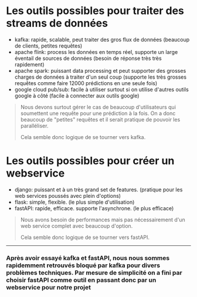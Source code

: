 # Les outils possibles pour traiter des streams de données
- kafka: rapide, scalable, peut traiter des gros flux de données (beaucoup de clients, petites requêtes)
- apache flink: process les données en temps réel, supporte un large éventail de sources de données (besoin de réponse très très rapidement)
- apache spark: puissant data processing et peut supporter des grosses charges de données à traiter d'un seul coup (supporte les très grosses requêtes comme faire 12000 prédictions en une seule fois)
- google cloud pub/sub: facile à utiliser surtout si on utilise d'autres outils google à côté (facile à connecter aux outils google)

> Nous devons surtout gérer le cas de beaucoup d'utilisateurs qui soumettent une requête pour une prédiction à la fois. On a donc beaucoup de "petites" requêtes et il serait pratique de pouvoir les paralléliser.
> 
> Cela semble donc logique de se tourner vers kafka.


# Les outils possibles pour créer un webservice
- django: puissant et à un très grand set de features. (pratique pour les web services poussés avec plein d'options)
- flask: simple, flexible. (le plus simple d'utilisation)
- fastAPI: rapide, efficace. supporte l'asynchrone. (le plus efficace)

> Nous avons besoin de performances mais pas nécessairement d'un web service complet avec beaucoup d'option.
> 
> Cela semble donc logique de se tourner vers fastAPI.

---

### Après avoir essayé kafka et fastAPI, nous nous sommes rapidemment retrouvés bloqué par kafka pour divers problèmes techniques. Par mesure de simplicité on a fini par choisir fastAPI comme outil en passant donc par un webservice pour notre projet

